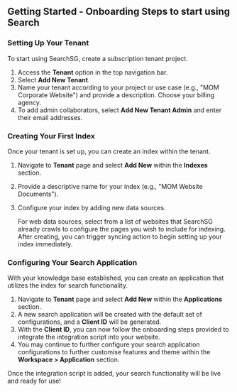 ## Getting Started - Onboarding Steps to start using Search

### Setting Up Your Tenant

To start using SearchSG, create a subscription tenant project.

1. Access the **Tenant** option in the top navigation bar.
2. Select **Add New Tenant**.
3. Name your tenant according to your project or use case (e.g., "MOM Corporate Website") and provide a description. Choose your billing agency.
4. To add admin collaborators, select **Add New Tenant Admin** and enter their email addresses.

### Creating Your First Index

Once your tenant is set up, you can create an index within the tenant.

1. Navigate to **Tenant** page and select **Add New** within the **Indexes** section.
2. Provide a descriptive name for your index (e.g., "MOM Website Documents").
3. Configure your index by adding new data sources.

    For web data sources, select from a list of websites that SearchSG already crawls to configure the pages you wish to include for indexing. After creating, you can trigger syncing action to begin setting up your index immediately.

### Configuring Your Search Application

With your knowledge base established, you can create an application that utilizes the index for search functionality.

1.  Navigate to **Tenant** page and select **Add New** within the **Applications** section.
2.  A new search application will be created with the default set of configurations, and a **Client ID** will be generated.
3.  With the **Client ID**, you can now follow the onboarding steps provided to integrate the integration script into your website.
4.  You may continue to further configure your search application configurations to further customise features and theme within the **Workspace > Application** section.

Once the integration script is added, your search functionality will be live and ready for use!
